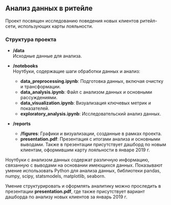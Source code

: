 ## Анализ данных в ритейле

Проект посвящен исследованию поведения новых клиентов ритейл-сети, использующих карты лояльности.

### Структура проекта

- **/data**  
  Исходные данные для анализа.

- **/notebooks**  
  Ноутбуки, содержащие шаги обработки данных и анализ:
  - **data_preprocessing.ipynb**: Подготовка данных, включая очистку и трансформации.
  - **data_analysis.ipynb**: Файл с анализом данных и основными рассуждениями.
  - **data_visualization.ipynb**: Визуализация ключевых метрик и показателей.
  - **exploratory_analysis.ipynb**: Исследовательский анализ данных.

- **/reports**
  - **/figures**: Графики и визуализации, созданные в рамках проекта.
  - **presentation.pdf**: Презентация с итогами анализа и основными выводами. Также в презентации присутствует дашборд по новым клиентам, оформившим карту лояльности в январе 2019 г.

Ноутбуки с анализом данных содержат различную информацию, связанную с выводами на основании имеющихся данных. Показывают умение использовать Python для анализа данных, библиотеки pandas, numpy, scipy, statsmodels, matplotlib, seaborn.

Умение структурировать и оформлять аналитику можно проследить в презентации **presentation.pdf**, где также присутствует вариант дашборда по анализу новых клиентов за январь 2019 г.
